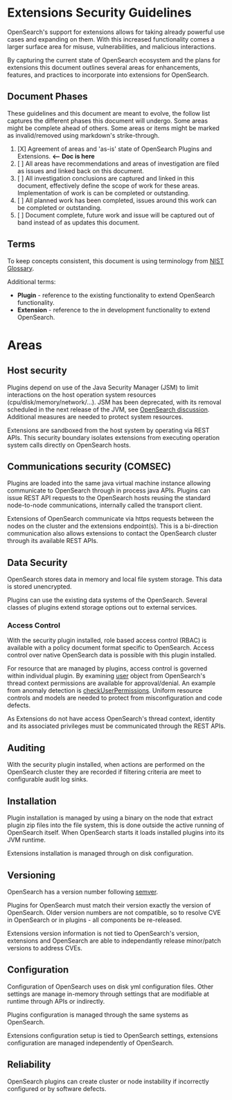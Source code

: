# Extensions Security Guidelines

OpenSearch's support for extensions allows for taking already powerful use cases and expanding on them. With this increased functionality comes a larger surface area for misuse, vulnerabilities, and malicious interactions.

By capturing the current state of OpenSearch ecosystem  and the plans for extensions this document outlines several areas for enhancements, features, and practices to incorporate into extensions for OpenSearch.

## Document Phases
These guidelines and this document are meant to evolve, the follow list captures the different phases this document will undergo.  Some areas might be complete ahead of others. Some areas or items might be marked as invalid/removed using markdown's strike-through.

1. [X] Agreement of areas and 'as-is' state of OpenSearch Plugins and Extensions. **<-- Doc is here**
2. [ ] All areas have recommendations and areas of investigation are filed as issues and linked back on this document.
3. [ ] All investigation conclusions are captured and linked in this document, effectively define the scope of work for these areas.  Implementation of work is can be completed or outstanding.
4. [ ] All planned work has been completed, issues around this work can be completed or outstanding. 
5. [ ] Document complete, future work and issue will be captured out of band instead of as updates this document.

## Terms
To keep concepts consistent, this document is using terminology from [NIST Glossary](https://csrc.nist.gov/glossary).

Additional terms:
* **Plugin** - reference to the existing functionality to extend OpenSearch functionality.
* **Extension** - reference to the in development functionality to extend OpenSearch.

# Areas

## Host security

Plugins depend on use of the Java Security Manager (JSM) to limit interactions on the host operation system resources (cpu/disk/memory/network/...).  JSM has been deprecated, with its removal scheduled in the next release of the JVM, see [OpenSearch discussion](https://github.com/opensearch-project/OpenSearch/issues/1687). Additional measures are needed to protect system resources.

Extensions are sandboxed from the host system by operating via REST APIs.  This security boundary isolates extensions from executing operation system calls directly on OpenSearch hosts.

## Communications security (COMSEC)

Plugins are loaded into the same java virtual machine instance allowing communicate to OpenSearch through in process java APIs.  Plugins can issue REST API requests to the OpenSearch hosts reusing the standard node-to-node communications, internally called the transport client.

Extensions of OpenSearch communicate via https requests between the nodes on the cluster and the extensions endpoint(s).  This is a bi-direction communication also allows extensions to contact the OpenSearch cluster through its available REST APIs.

## Data Security

OpenSearch stores data in memory and local file system storage.  This data is stored unencrypted.

Plugins can use the existing data systems of the OpenSearch.  Several classes of plugins extend storage options out to external services.

### Access Control

With the security plugin installed, role based access control (RBAC) is available with a policy document format specific to OpenSearch.  Access control over native OpenSearch data is possible with this plugin installed.

For resource that are managed by plugins, access control is governed within individual plugin. By examining [user](https://github.com/opensearch-project/common-utils/blob/main/src/main/java/org/opensearch/commons/authuser/User.java) object from OpenSearch's thread context permissions are available for approval/denial. An example from anomaly detection is [checkUserPermissions](https://github.com/opensearch-project/anomaly-detection/blob/875b03c1c7596cb34d74fea285c28d949cfb0d19/src/main/java/org/opensearch/ad/util/ParseUtils.java#L568).  Uniform resource controls and models are needed to protect from misconfiguration and code defects.

As Extensions do not have access OpenSearch's thread context, identity and its associated privileges must be communicated through the REST APIs.

## Auditing

With the security plugin installed, when actions are performed on the OpenSearch cluster they are recorded if filtering criteria are meet to configurable audit log sinks.

## Installation

Plugin installation is managed by using a binary on the node that extract plugin zip files into the file system, this is done outside the active running of OpenSearch itself.  When OpenSearch starts it loads installed plugins into its JVM runtime.

Extensions installation is managed through on disk configuration. 

## Versioning

OpenSearch has a version number following [semver](https://semver.org/).

Plugins for OpenSearch must match their version exactly the version of OpenSearch.  Older version numbers are not compatible, so to resolve CVE in OpenSearch or in plugins - all components be re-released.

Extensions version information is not tied to OpenSearch's version, extensions and OpenSearch are able to independantly release minor/patch versions to address CVEs.

## Configuration

Configuration of OpenSearch uses on disk yml configuration files.  Other settings are manage in-memory through settings that are modifiable at runtime through APIs or indirectly.

Plugins configuration is managed through the same systems as OpenSearch.

Extensions configuration setup is tied to OpenSearch settings, extensions configuration are managed independently of OpenSearch.

## Reliability

OpenSearch plugins can create cluster or node instability if incorrectly configured or by software defects.